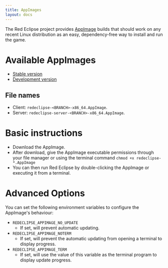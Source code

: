 ```yaml
---
title: AppImages
layout: docs
---
```

The Red Eclipse project provides [AppImage](https://appimage.org) builds that should work on any recent Linux distribution as an easy, dependency-free way to install and run the game.

# Available AppImages
* [Stable version](https://redeclipse.net/appimage/stable)
* [Development version](https://redeclipse.net/appimage/master)

## File names
* Client: `redeclipse-<BRANCH>-x86_64.AppImage`.
* Server: `redeclipse-server-<BRANCH>-x86_64.AppImage`.

# Basic instructions
* Download the AppImage.
* After download, give the AppImage executable permissions through your file manager or using the terminal command `chmod +x redeclipse-*.AppImage`
* You can then run Red Eclipse by double-clicking the AppImage or executing it from a terminal.

# Advanced Options
You can set the following environment variables to configure the AppImage's behaviour:
* `REDECLIPSE_APPIMAGE_NO_UPDATE`
  * If set, will prevent automatic updating.
* `REDECLIPSE_APPIMAGE_NOTERM`
  * If set, will prevent the automatic updating from opening a terminal to display progress.
* `REDECLIPSE_APPIMAGE_TERM`
  * If set, will use the value of this variable as the terminal program to display update progress.

